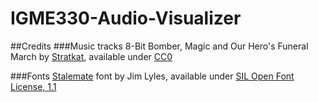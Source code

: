 # IGME330-Audio-Visualizer

##Credits
###Music tracks
8-Bit Bomber, Magic and Our Hero's Funeral March by [Stratkat](http://open.commonly.cc/), available under [CC0](http://creativecommons.org/publicdomain/zero/1.0/)

###Fonts
[Stalemate](https://www.google.com/fonts/specimen/Stalemate) font by Jim Lyles, available under [SIL Open Font License, 1.1](http://scripts.sil.org/OFL)